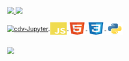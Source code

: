  <div>
  <a href="https://github.com/veledadc">
  <img height="180em" src="https://github-readme-stats.vercel.app/api?username=veledadc&show_icons=true&theme=dark&include_all_commits=true&count_private=true"/>
  <img height="180em" src="https://github-readme-stats.vercel.app/api/top-langs/?username=veledadc&layout=compact&langs_count=16&theme=dark"/>
</div>
 
<div style="display: inline_block"><br>
 <img align="center" alt="cdv-Jupyter" height="30" width="40" src="https://cdn.jsdelivr.net/gh/devicons/devicon@v2.12.0/devicon.min.css">
  <img align="center" alt="cdv-Js" height="30" width="40" src="https://raw.githubusercontent.com/devicons/devicon/master/icons/javascript/javascript-plain.svg">
  <img align="center" alt="cdv-HTML" height="30" width="40" src="https://raw.githubusercontent.com/devicons/devicon/master/icons/html5/html5-original.svg">
  <img align="center" alt="cdv-CSS" height="30" width="40" src="https://raw.githubusercontent.com/devicons/devicon/master/icons/css3/css3-original.svg">
  <img align="center" alt="cdv-Python" height="30" width="40" src="https://raw.githubusercontent.com/devicons/devicon/master/icons/python/python-original.svg">
</div>
  
  ##
 
<div> 
  <a href="https://www.linkedin.com/in/c%C3%A1ssio-v-41605aba" target="_blank"><img src="https://img.shields.io/badge/-LinkedIn-%230077B5?style=for-the-badge&logo=linkedin&logoColor=white" target="_blank"></a> 
 </div>
